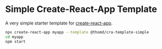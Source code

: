 # Simple Create-React-App Template

A very simple starter template for [create-react-app](https://create-react-app.dev).

```sh
npx create-react-app myapp --template @thomd/cra-template-simple
cd myapp
npm start
```
